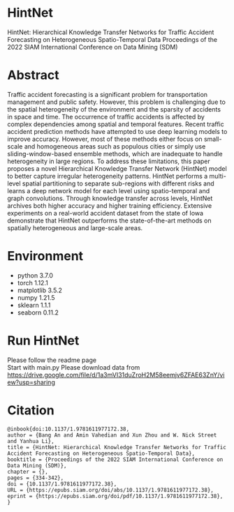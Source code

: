 # HintNet
HintNet: Hierarchical Knowledge Transfer Networks for Traffic Accident Forecasting on Heterogeneous Spatio-Temporal Data
Proceedings of the 2022 SIAM International Conference on Data Mining (SDM)

# Abstract
Traffic accident forecasting is a significant problem for transportation management and public safety. However, this problem is challenging due to the spatial heterogeneity of the environment and the sparsity of accidents in space and time. The occurrence of traffic accidents is affected by complex dependencies among spatial and temporal features. Recent traffic accident prediction methods have attempted to use deep learning models to improve accuracy. However, most of these methods either focus on small-scale and homogeneous areas such as populous cities or simply use sliding-window-based ensemble methods, which are inadequate to handle heterogeneity in large regions. To address these limitations, this paper proposes a novel Hierarchical Knowledge Transfer Network (HintNet) model to better capture irregular heterogeneity patterns. HintNet performs a multi-level spatial partitioning to separate sub-regions with different risks and learns a deep network model for each level using spatio-temporal and graph convolutions. Through knowledge transfer across levels, HintNet archives both higher accuracy and higher training efficiency. Extensive experiments on a real-world accident dataset from the state of Iowa demonstrate that HintNet outperforms the state-of-the-art methods on spatially heterogeneous and large-scale areas.

# Environment
- python 3.7.0
- torch 1.12.1
- matplotlib 3.5.2
- numpy 1.21.5
- sklearn 1.1.1
- seaborn 0.11.2

# Run HintNet
Please follow the readme page \
Start with main.py
Please download data from https://drive.google.com/file/d/1a3mVI31duZroH2M58eemjv6ZFAE63ZnY/view?usp=sharing

# Citation
```
@inbook{doi:10.1137/1.9781611977172.38,
author = {Bang An and Amin Vahedian and Xun Zhou and W. Nick Street and Yanhua Li},
title = {HintNet: Hierarchical Knowledge Transfer Networks for Traffic Accident Forecasting on Heterogeneous Spatio-Temporal Data},
booktitle = {Proceedings of the 2022 SIAM International Conference on Data Mining (SDM)},
chapter = {},
pages = {334-342},
doi = {10.1137/1.9781611977172.38},
URL = {https://epubs.siam.org/doi/abs/10.1137/1.9781611977172.38},
eprint = {https://epubs.siam.org/doi/pdf/10.1137/1.9781611977172.38},
}
```
